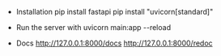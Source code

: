 - Installation
    pip install fastapi
    pip install "uvicorn[standard]"

- Run the server with
    uvicorn main:app --reload
    
- Docs
    http://127.0.0.1:8000/docs
    http://127.0.0.1:8000/redoc